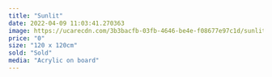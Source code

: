 ```yaml
---
title: "Sunlit"
date: 2022-04-09 11:03:41.270363
image: https://ucarecdn.com/3b3bacfb-03fb-4646-be4e-f08677e97c1d/sunlit.jpg
price: "0"
size: "120 x 120cm"
sold: "Sold"
media: "Acrylic on board"
---
```


